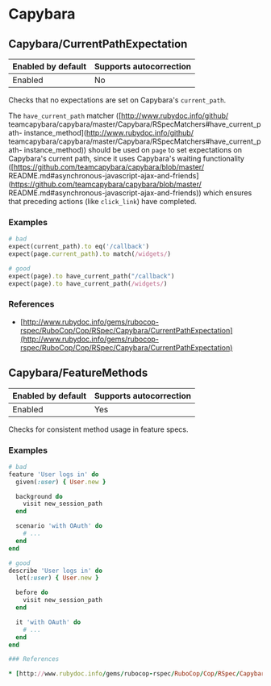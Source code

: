 # Capybara

## Capybara/CurrentPathExpectation

Enabled by default | Supports autocorrection
--- | ---
Enabled | No

Checks that no expectations are set on Capybara's `current_path`.

The `have_current_path` matcher ([http://www.rubydoc.info/github/
teamcapybara/capybara/master/Capybara/RSpecMatchers#have_current_path-
instance_method](http://www.rubydoc.info/github/
teamcapybara/capybara/master/Capybara/RSpecMatchers#have_current_path-
instance_method)) should be used on `page` to set expectations on
Capybara's current path, since it uses Capybara's waiting
functionality ([https://github.com/teamcapybara/capybara/blob/master/
README.md#asynchronous-javascript-ajax-and-friends](https://github.com/teamcapybara/capybara/blob/master/
README.md#asynchronous-javascript-ajax-and-friends)) which ensures that
preceding actions (like `click_link`) have completed.

### Examples

```ruby
# bad
expect(current_path).to eq('/callback')
expect(page.current_path).to match(/widgets/)

# good
expect(page).to have_current_path("/callback")
expect(page).to have_current_path(/widgets/)
```

### References

* [http://www.rubydoc.info/gems/rubocop-rspec/RuboCop/Cop/RSpec/Capybara/CurrentPathExpectation](http://www.rubydoc.info/gems/rubocop-rspec/RuboCop/Cop/RSpec/Capybara/CurrentPathExpectation)

## Capybara/FeatureMethods

Enabled by default | Supports autocorrection
--- | ---
Enabled | Yes

Checks for consistent method usage in feature specs.

### Examples

```ruby
# bad
feature 'User logs in' do
  given(:user) { User.new }

  background do
    visit new_session_path
  end

  scenario 'with OAuth' do
    # ...
  end
end

# good
describe 'User logs in' do
  let(:user) { User.new }

  before do
    visit new_session_path
  end

  it 'with OAuth' do
    # ...
  end
end

### References

* [http://www.rubydoc.info/gems/rubocop-rspec/RuboCop/Cop/RSpec/Capybara/FeatureMethods](http://www.rubydoc.info/gems/rubocop-rspec/RuboCop/Cop/RSpec/Capybara/FeatureMethods)
